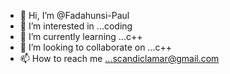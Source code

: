 - 👋 Hi, I’m @Fadahunsi-Paul
- 👀 I’m interested in ...coding
- 🌱 I’m currently learning ...c++
- 💞️ I’m looking to collaborate on ...c++
- 📫 How to reach me ...scandiclamar@gmail.com

<!---
Fadahunsi-Paul/Fadahunsi-Paul is a ✨ special ✨ repository because its `README.md` (this file) appears on your GitHub profile.
You can click the Preview link to take a look at your changes.
--->
